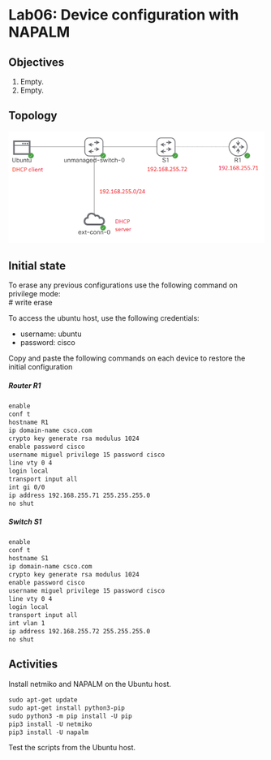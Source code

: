 # Lab06: Device configuration with NAPALM   

## Objectives

1. Empty.
2. Empty.

## Topology

![Topology](/lab06/lab06.PNG)

## Initial state

To erase any previous configurations use the following command on privilege mode:  
\# write erase  

To access the ubuntu host, use the following credentials:
- username: ubuntu
- password: cisco

Copy and paste the following commands on each device to restore the initial configuration

##### Router R1
    enable
    conf t
    hostname R1
    ip domain-name csco.com
    crypto key generate rsa modulus 1024
    enable password cisco
    username miguel privilege 15 password cisco
    line vty 0 4
    login local
    transport input all
    int gi 0/0
    ip address 192.168.255.71 255.255.255.0
    no shut

##### Switch S1
    enable
    conf t
    hostname S1
    ip domain-name csco.com
    crypto key generate rsa modulus 1024
    enable password cisco
    username miguel privilege 15 password cisco
    line vty 0 4
    login local
    transport input all
    int vlan 1
    ip address 192.168.255.72 255.255.255.0
    no shut

## Activities
Install netmiko and NAPALM on the Ubuntu host.

    sudo apt-get update
    sudo apt-get install python3-pip
    sudo python3 -m pip install -U pip
    pip3 install -U netmiko
    pip3 install -U napalm
    
Test the scripts from the Ubuntu host.